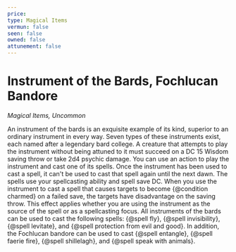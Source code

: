 ```yaml
---
price: 
type: Magical Items
vermun: false
seen: false
owned: false
attunement: false
---
```

# Instrument of the Bards, Fochlucan Bandore

*Magical Items, Uncommon*

An instrument of the bards is an exquisite example of its kind, superior to an ordinary instrument in every way. Seven types of these instruments exist, each named after a legendary bard college. A creature that attempts to play the instrument without being attuned to it must succeed on a DC 15 Wisdom saving throw or take 2d4 psychic damage. You can use an action to play the instrument and cast one of its spells. Once the instrument has been used to cast a spell, it can't be used to cast that spell again until the next dawn. The spells use your spellcasting ability and spell save DC. When you use the instrument to cast a spell that causes targets to become {@condition charmed} on a failed save, the targets have disadvantage on the saving throw. This effect applies whether you are using the instrument as the source of the spell or as a spellcasting focus. All instruments of the bards can be used to cast the following spells: {@spell fly}, {@spell invisibility}, {@spell levitate}, and {@spell protection from evil and good}. In addition, the Fochlucan bandore can be used to cast {@spell entangle}, {@spell faerie fire}, {@spell shillelagh}, and {@spell speak with animals}.